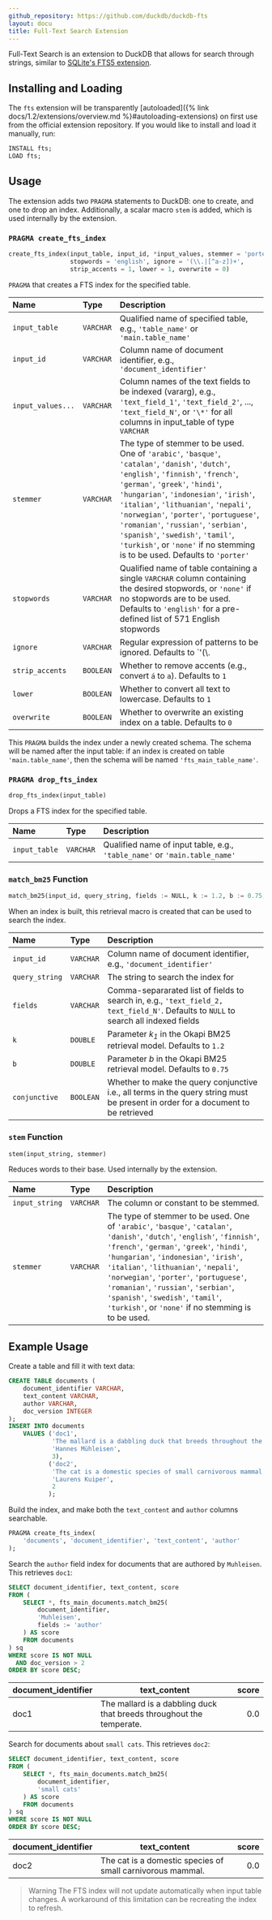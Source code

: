 ```yaml
---
github_repository: https://github.com/duckdb/duckdb-fts
layout: docu
title: Full-Text Search Extension
---
```


Full-Text Search is an extension to DuckDB that allows for search through strings, similar to [SQLite's FTS5 extension](https://www.sqlite.org/fts5.html).

## Installing and Loading

The `fts` extension will be transparently [autoloaded]({% link docs/1.2/extensions/overview.md %}#autoloading-extensions) on first use from the official extension repository.
If you would like to install and load it manually, run:

```sql
INSTALL fts;
LOAD fts;
```

## Usage

The extension adds two `PRAGMA` statements to DuckDB: one to create, and one to drop an index. Additionally, a scalar macro `stem` is added, which is used internally by the extension.

### `PRAGMA create_fts_index`

```python
create_fts_index(input_table, input_id, *input_values, stemmer = 'porter',
                 stopwords = 'english', ignore = '(\\.|[^a-z])+',
                 strip_accents = 1, lower = 1, overwrite = 0)
```

`PRAGMA` that creates a FTS index for the specified table.

<!-- markdownlint-disable MD056 -->

| Name | Type | Description |
|:--|:--|:----------|
| `input_table` | `VARCHAR` | Qualified name of specified table, e.g., `'table_name'` or `'main.table_name'` |
| `input_id` | `VARCHAR` | Column name of document identifier, e.g., `'document_identifier'` |
| `input_values...` | `VARCHAR` | Column names of the text fields to be indexed (vararg), e.g., `'text_field_1'`, `'text_field_2'`, ..., `'text_field_N'`, or `'\*'` for all columns in input_table of type `VARCHAR` |
| `stemmer` | `VARCHAR` | The type of stemmer to be used. One of `'arabic'`, `'basque'`, `'catalan'`, `'danish'`, `'dutch'`, `'english'`, `'finnish'`, `'french'`, `'german'`, `'greek'`, `'hindi'`, `'hungarian'`, `'indonesian'`, `'irish'`, `'italian'`, `'lithuanian'`, `'nepali'`, `'norwegian'`, `'porter'`, `'portuguese'`, `'romanian'`, `'russian'`, `'serbian'`, `'spanish'`, `'swedish'`, `'tamil'`, `'turkish'`, or `'none'` if no stemming is to be used. Defaults to `'porter'` |
| `stopwords` | `VARCHAR` | Qualified name of table containing a single `VARCHAR` column containing the desired stopwords, or `'none'` if no stopwords are to be used. Defaults to `'english'` for a pre-defined list of 571 English stopwords |
| `ignore` | `VARCHAR` | Regular expression of patterns to be ignored. Defaults to `'(\\.|[^a-z])+'`, ignoring all escaped and non-alphabetic lowercase characters |
| `strip_accents` | `BOOLEAN` | Whether to remove accents (e.g., convert `á` to `a`). Defaults to `1` |
| `lower` | `BOOLEAN` | Whether to convert all text to lowercase. Defaults to `1` |
| `overwrite` | `BOOLEAN` | Whether to overwrite an existing index on a table. Defaults to `0` |

<!-- markdownlint-enable MD056 -->

This `PRAGMA` builds the index under a newly created schema. The schema will be named after the input table: if an index is created on table `'main.table_name'`, then the schema will be named `'fts_main_table_name'`.

### `PRAGMA drop_fts_index`

```python
drop_fts_index(input_table)
```

Drops a FTS index for the specified table.

| Name | Type | Description |
|:--|:--|:-----------|
| `input_table` | `VARCHAR` | Qualified name of input table, e.g., `'table_name'` or `'main.table_name'` |

### `match_bm25` Function

```python
match_bm25(input_id, query_string, fields := NULL, k := 1.2, b := 0.75, conjunctive := 0)
```

When an index is built, this retrieval macro is created that can be used to search the index.

| Name | Type | Description |
|:--|:--|:----------|
| `input_id` | `VARCHAR` | Column name of document identifier, e.g., `'document_identifier'` |
| `query_string` | `VARCHAR` | The string to search the index for |
| `fields` | `VARCHAR` | Comma-separarated list of fields to search in, e.g., `'text_field_2, text_field_N'`. Defaults to `NULL` to search all indexed fields |
| `k` | `DOUBLE` | Parameter _k<sub>1</sub>_ in the Okapi BM25 retrieval model. Defaults to `1.2` |
| `b` | `DOUBLE` | Parameter _b_ in the Okapi BM25 retrieval model. Defaults to `0.75` |
| `conjunctive` | `BOOLEAN` | Whether to make the query conjunctive i.e., all terms in the query string must be present in order for a document to be retrieved |

### `stem` Function

```python
stem(input_string, stemmer)
```

Reduces words to their base. Used internally by the extension.

| Name | Type | Description |
|:--|:--|:----------|
| `input_string` | `VARCHAR` | The column or constant to be stemmed. |
| `stemmer` | `VARCHAR` | The type of stemmer to be used. One of `'arabic'`, `'basque'`, `'catalan'`, `'danish'`, `'dutch'`, `'english'`, `'finnish'`, `'french'`, `'german'`, `'greek'`, `'hindi'`, `'hungarian'`, `'indonesian'`, `'irish'`, `'italian'`, `'lithuanian'`, `'nepali'`, `'norwegian'`, `'porter'`, `'portuguese'`, `'romanian'`, `'russian'`, `'serbian'`, `'spanish'`, `'swedish'`, `'tamil'`, `'turkish'`, or `'none'` if no stemming is to be used. |

## Example Usage

Create a table and fill it with text data:

```sql
CREATE TABLE documents (
    document_identifier VARCHAR,
    text_content VARCHAR,
    author VARCHAR,
    doc_version INTEGER
);
INSERT INTO documents
    VALUES ('doc1',
            'The mallard is a dabbling duck that breeds throughout the temperate.',
            'Hannes Mühleisen',
            3),
           ('doc2',
            'The cat is a domestic species of small carnivorous mammal.',
            'Laurens Kuiper',
            2
           );
```

Build the index, and make both the `text_content` and `author` columns searchable.

```sql
PRAGMA create_fts_index(
    'documents', 'document_identifier', 'text_content', 'author'
);
```

Search the `author` field index for documents that are authored by `Muhleisen`. This retrieves `doc1`:

```sql
SELECT document_identifier, text_content, score
FROM (
    SELECT *, fts_main_documents.match_bm25(
        document_identifier,
        'Muhleisen',
        fields := 'author'
    ) AS score
    FROM documents
) sq
WHERE score IS NOT NULL
  AND doc_version > 2
ORDER BY score DESC;
```

| document_identifier |                             text_content                             | score |
|---------------------|----------------------------------------------------------------------|------:|
| doc1                | The mallard is a dabbling duck that breeds throughout the temperate. | 0.0   |

Search for documents about `small cats`. This retrieves `doc2`:

```sql
SELECT document_identifier, text_content, score
FROM (
    SELECT *, fts_main_documents.match_bm25(
        document_identifier,
        'small cats'
    ) AS score
    FROM documents
) sq
WHERE score IS NOT NULL
ORDER BY score DESC;
```

| document_identifier |                        text_content                        | score |
|---------------------|------------------------------------------------------------|------:|
| doc2                | The cat is a domestic species of small carnivorous mammal. | 0.0   |

> Warning The FTS index will not update automatically when input table changes.
> A workaround of this limitation can be recreating the index to refresh.